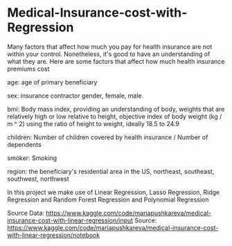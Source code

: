 # Medical-Insurance-cost-with-Regression

Many factors that affect how much you pay for health insurance are not within your control. Nonetheless, it's good to have an understanding of what they are. Here are some factors that affect how much health insurance premiums cost

age: age of primary beneficiary

sex: insurance contractor gender, female, male

bmi: Body mass index, providing an understanding of body, weights that are relatively high or low relative to height, objective index of body weight (kg / m ^ 2) using the ratio of height to weight, ideally 18.5 to 24.9

children: Number of children covered by health insurance / Number of dependents

smoker: Smoking

region: the beneficiary's residential area in the US, northeast, southeast, southwest, northwest

In this project we make use of Linear Regression, Lasso Regression, Ridge Regression and Random Forest Regression and Polynomial Regression


Source Data: https://www.kaggle.com/code/mariapushkareva/medical-insurance-cost-with-linear-regression/input
Source: https://www.kaggle.com/code/mariapushkareva/medical-insurance-cost-with-linear-regression/notebook
